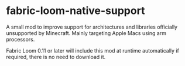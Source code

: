 # fabric-loom-native-support

A small mod to improve support for architectures and libraries officially unsupported by Minecraft. Mainly targeting Apple Macs using arm processors.

Fabric Loom 0.11 or later will include this mod at runtime automatically if required, there is no need to download it.